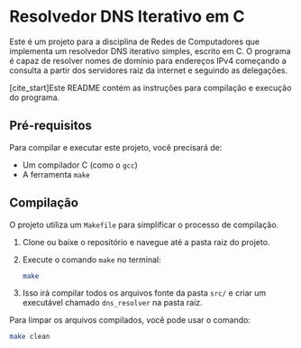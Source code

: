 # Resolvedor DNS Iterativo em C

Este é um projeto para a disciplina de Redes de Computadores que implementa um resolvedor DNS iterativo simples, escrito em C. O programa é capaz de resolver nomes de domínio para endereços IPv4 começando a consulta a partir dos servidores raiz da internet e seguindo as delegações.

[cite_start]Este README contém as instruções para compilação e execução do programa.

## Pré-requisitos

Para compilar e executar este projeto, você precisará de:
* Um compilador C (como o `gcc`)
* A ferramenta `make`

## Compilação

O projeto utiliza um `Makefile` para simplificar o processo de compilação.

1.  Clone ou baixe o repositório e navegue até a pasta raiz do projeto.
2.  Execute o comando `make` no terminal:

    ```bash
    make
    ```
3.  Isso irá compilar todos os arquivos fonte da pasta `src/` e criar um executável chamado `dns_resolver` na pasta raiz.

Para limpar os arquivos compilados, você pode usar o comando:
```bash
make clean
